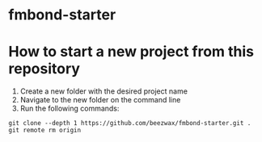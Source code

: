 # fmbond-starter
# How to start a new project from this repository
1. Create a new folder with the desired project name
1. Navigate to the new folder on the command line
1. Run the following commands:
```
git clone --depth 1 https://github.com/beezwax/fmbond-starter.git .
git remote rm origin
```

